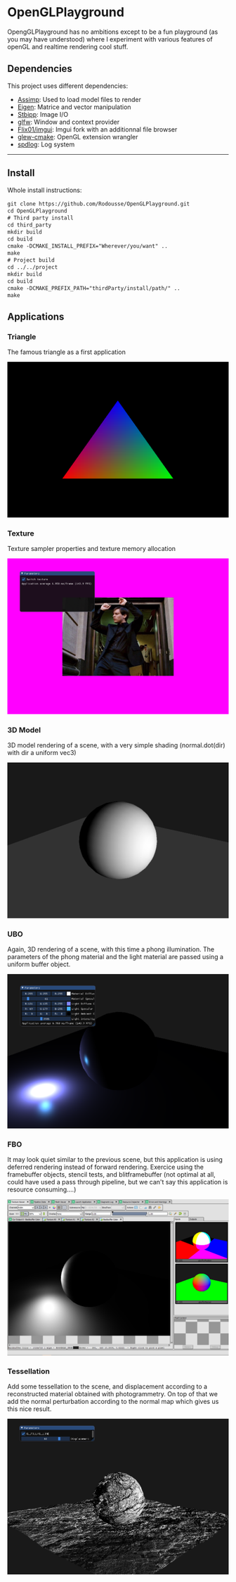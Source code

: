 # OpenGLPlayground

OpengGLPlayground has no ambitions except to be a fun playground (as you may have understood) where I experiment with various features of openGL and realtime rendering cool stuff.

## Dependencies

This project uses different dependencies:

- [Assimp](https://github.com/assimp/assimp): Used to load model files to render 
- [Eigen](http://eigen.tuxfamily.org/index.php?title=Main_Page): Matrice and vector manipulation
- [Stbipp](https://github.com/Rodousse/stbipp): Image I/O
- [glfw](https://github.com/glfw/glfw.git): Window and context provider
- [Flix01/imgui](https://github.com/Flix01/imgui.git): Imgui fork with an additionnal file browser 
- [glew-cmake](https://github.com/Perlmint/glew-cmake.git): OpenGL extension wrangler
- [spdlog](https://github.com/gabime/spdlog.git): Log system

---


## Install

Whole install instructions:
```
git clone https://github.com/Rodousse/OpenGLPlayground.git
cd OpenGLPlayground
# Third party install 
cd third_party
mkdir build
cd build
cmake -DCMAKE_INSTALL_PREFIX="Wherever/you/want" .. 
make
# Project build
cd ../../project
mkdir build
cd build
cmake -DCMAKE_PREFIX_PATH="thirdParty/install/path/" ..
make
```

## Applications

### Triangle

The famous triangle as a first application

![](resources/github/00_triangle.png)

### Texture

Texture sampler properties and texture memory allocation

![](resources/github/01_texture.png)

### 3D Model

3D model rendering of a scene, with a very simple shading (normal.dot(dir) with dir a uniform vec3)

![](resources/github/02_3d_model.png)

### UBO

Again, 3D rendering of a scene, with this time a phong illumination. The parameters of the phong material and the light material are passed using a uniform buffer object.

![](resources/github/03_ubo.png)

### FBO

It may look quiet similar to the previous scene, but this application is using deferred rendering instead of forward rendering. Exercice using the framebuffer objects, stencil tests, and blitframebuffer (not optimal at all, could have used a pass through pipeline, but we can't say this application is resource consuming....)

![](resources/github/04_fbo.png)

### Tessellation

Add some tessellation to the scene, and displacement according to a reconstructed material obtained with photogrammetry. On top of that we add the normal perturbation according to the normal map which gives us this nice result.

![](resources/github/05_tessellation.png)